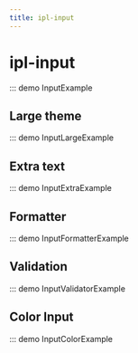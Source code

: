 ```yaml
---
title: ipl-input
---
```


# ipl-input

::: demo InputExample

## Large theme

::: demo InputLargeExample

## Extra text

::: demo InputExtraExample

## Formatter

::: demo InputFormatterExample

## Validation

::: demo InputValidatorExample

## Color Input

::: demo InputColorExample
